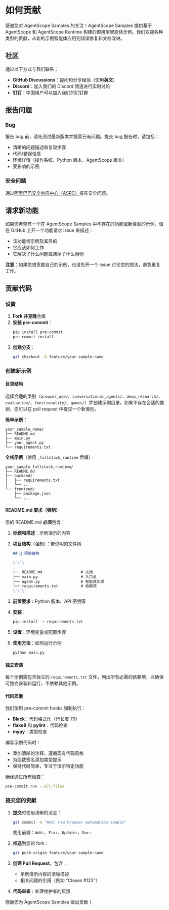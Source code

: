 # 如何贡献

感谢您对 AgentScope Samples 的关注！AgentScope Samples 提供基于 AgentScope 和 AgentScope Runtime 构建的即用型智能体示例。我们欢迎各种类型的贡献，从新的示例智能体应用到错误修复和文档改进。

## 社区

通过以下方式与我们联系：

- **GitHub Discussions**：提问和分享经验（使用**英文**）
- **Discord**：加入我们的 Discord 频道进行实时讨论
- **钉钉**：中国用户可以加入我们的钉钉群

## 报告问题

### Bug

报告 bug 前，请先测试最新版本并搜索已有问题。提交 bug 报告时，请包括：

- 清晰的问题描述和复现步骤
- 代码/错误信息
- 环境详情（操作系统、Python 版本、AgentScope 版本）
- 受影响的示例

### 安全问题

通过[阿里巴巴安全响应中心（ASRC）](https://security.alibaba.com/)报告安全问题。

## 请求新功能

如果您希望有一个在 AgentScope Samples 中不存在的功能或新类型的示例，请在 GitHub 上开一个功能请求 issue 来描述：

- 该功能或示例及其目的
- 它应该如何工作
- 它解决了什么问题或演示了什么用例

**注意**：如果您想贡献自己的示例，也请先开一个 issue 讨论您的想法，避免重复工作。



## 贡献代码

### 设置

1. **Fork 并克隆**仓库
2. **安装 pre-commit**：
   ```bash
   pip install pre-commit
   pre-commit install
   ```
3. **创建分支**：
   ```bash
   git checkout -b feature/your-sample-name
   ```

### 创建新示例

#### 目录结构

选择合适的类别（`browser_use/`、`conversational_agents/`、`deep_research/`、`evaluation/`、`functionality/`、`games/`）并创建示例目录。如果不存在合适的类别，您可以在 pull request 中提议一个新类别。

**简单示例：**
```
your_sample_name/
├── README.md
├── main.py
├── your_agent.py
└── requirements.txt
```

**全栈示例**（使用 `_fullstack_runtime` 后缀）：
```
your_sample_fullstack_runtime/
├── README.md
├── backend/
│   ├── requirements.txt
│   └── ...
└── frontend/
    ├── package.json
    └── ...
```

#### README.md 要求（强制）

您的 README.md **必须**包含：

1. **标题和描述**：示例演示的内容

2. **项目结构**（强制）：带说明的文件树
   ```markdown
   ## 🌳 项目结构

   \`\`\`
   .
   ├── README.md                 # 文档
   ├── main.py                   # 入口点
   ├── agent.py                  # 智能体实现
   └── requirements.txt          # 依赖项
   \`\`\`
   ```

3. **前置要求**：Python 版本、API 密钥等

4. **安装**：
   ```bash
   pip install -r requirements.txt
   ```

5. **设置**：环境变量或配置步骤

6. **使用方法**：如何运行示例
   ```bash
   python main.py
   ```

#### 独立安装

每个示例需包含独立的 `requirements.txt` 文件，列出所有必需的依赖项，以确保可独立安装和运行，不依赖其他示例。

#### 代码质量

我们使用 pre-commit hooks 强制执行：

- **Black**：代码格式化（行长度 79）
- **flake8** 和 **pylint**：代码检查
- **mypy**：类型检查

编写示例代码时：
- 添加清晰的注释，遵循现有代码风格
- 为函数签名添加类型提示
- 保持代码简单，专注于演示特定功能

确保通过所有检查：
```bash
pre-commit run --all-files
```

### 提交您的贡献

1. **提交**时使用清晰的消息：
   ```bash
   git commit -m "Add: new browser automation sample"
   ```
   使用前缀：`Add:`、`Fix:`、`Update:`、`Doc:`

2. **推送**到您的 fork：
   ```bash
   git push origin feature/your-sample-name
   ```

3. **创建 Pull Request**，包含：
   - 示例演示内容的清晰描述
   - 相关问题的引用（例如 "Closes #123"）

4. **代码审查**：处理维护者的反馈

感谢您为 AgentScope Samples 做出贡献！